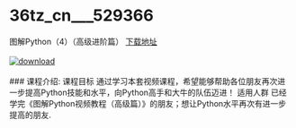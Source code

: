 # 36tz_cn___529366
图解Python（4）（高级进阶篇）
[下载地址](http://www.36tz.cn/article/529366 "下载地址")
<br/></br>[![download](http://36tz.cn/muke_img/2019_12_356-54-300x225.jpg "下载地址")](http://www.36tz.cn/article/529366 "下载地址")
<br/></br>### 课程介绍:
课程目标
通过学习本套视频课程，希望能够帮助各位朋友再次进一步提高Python技能和水平，向Python高手和大牛的队伍迈进！
适用人群
已经学完《图解Python视频教程（高级篇）》的朋友；想让Python水平再次有进一步提高的朋友.


